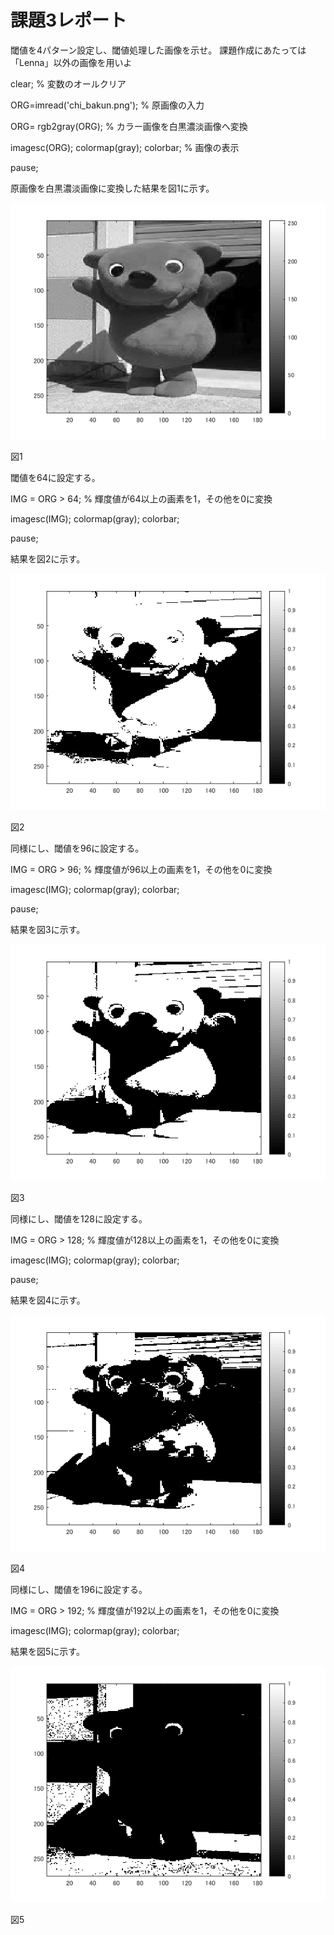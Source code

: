 ﻿# 課題3レポート

閾値を4パターン設定し、閾値処理した画像を示せ。
課題作成にあたっては「Lenna」以外の画像を用いよ

clear; % 変数のオールクリア

ORG=imread('chi_bakun.png'); % 原画像の入力

ORG= rgb2gray(ORG); % カラー画像を白黒濃淡画像へ変換

imagesc(ORG); colormap(gray); colorbar; % 画像の表示

pause;

原画像を白黒濃淡画像に変換した結果を図1に示す。

![原画像](https://github.com/chi-bakun/Image-Processing-Technology-Reports/blob/master/image/kadai3/kadai3_1.png)

図1

閾値を64に設定する。

IMG = ORG > 64; % 輝度値が64以上の画素を1，その他を0に変換

imagesc(IMG); colormap(gray); colorbar;

pause;

結果を図2に示す。

![原画像](https://github.com/chi-bakun/Image-Processing-Technology-Reports/blob/master/image/kadai3/kadai3_2.png)

図2


同様にし、閾値を96に設定する。

IMG = ORG > 96; % 輝度値が96以上の画素を1，その他を0に変換

imagesc(IMG); colormap(gray); colorbar;

pause;

結果を図3に示す。

![原画像](https://github.com/chi-bakun/Image-Processing-Technology-Reports/blob/master/image/kadai3/kadai3_3.png)

図3


同様にし、閾値を128に設定する。

IMG = ORG > 128; % 輝度値が128以上の画素を1，その他を0に変換

imagesc(IMG); colormap(gray); colorbar;

pause;

結果を図4に示す。

![原画像](https://github.com/chi-bakun/Image-Processing-Technology-Reports/blob/master/image/kadai3/kadai3_4.png)

図4

同様にし、閾値を196に設定する。

IMG = ORG > 192; % 輝度値が192以上の画素を1，その他を0に変換

imagesc(IMG); colormap(gray); colorbar;

結果を図5に示す。

![原画像](https://github.com/chi-bakun/Image-Processing-Technology-Reports/blob/master/image/kadai3/kadai3_5.png)

図5